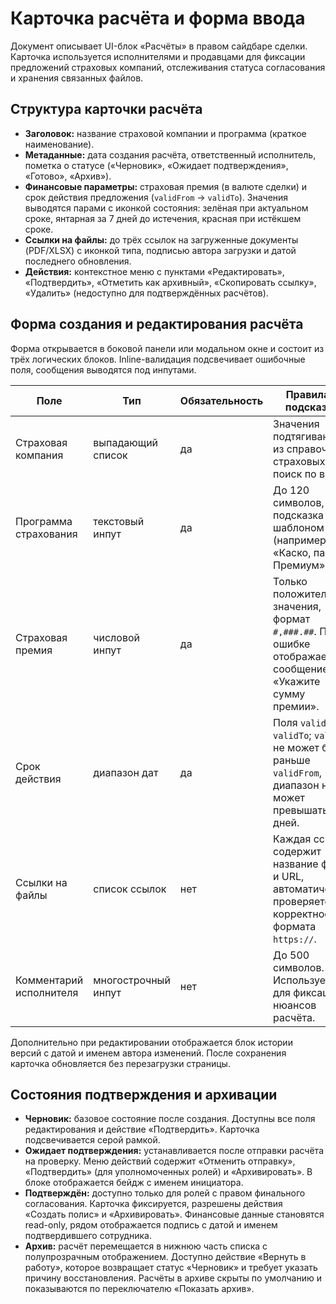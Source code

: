 # Карточка расчёта и форма ввода

Документ описывает UI-блок «Расчёты» в правом сайдбаре сделки. Карточка
используется исполнителями и продавцами для фиксации предложений страховых
компаний, отслеживания статуса согласования и хранения связанных файлов.

## Структура карточки расчёта
- **Заголовок:** название страховой компании и программа (краткое наименование).
- **Метаданные:** дата создания расчёта, ответственный исполнитель, пометка о
  статусе («Черновик», «Ожидает подтверждения», «Готово», «Архив»).
- **Финансовые параметры:** страховая премия (в валюте сделки) и срок действия
  предложения (`validFrom` → `validTo`). Значения выводятся парами с иконкой
  состояния: зелёная при актуальном сроке, янтарная за 7 дней до истечения,
  красная при истёкшем сроке.
- **Ссылки на файлы:** до трёх ссылок на загруженные документы (PDF/XLSX) с
  иконкой типа, подписью автора загрузки и датой последнего обновления.
- **Действия:** контекстное меню с пунктами «Редактировать», «Подтвердить»,
  «Отметить как архивный», «Скопировать ссылку», «Удалить» (недоступно для
  подтверждённых расчётов).

## Форма создания и редактирования расчёта
Форма открывается в боковой панели или модальном окне и состоит из трёх
логических блоков. Inline-валидация подсвечивает ошибочные поля, сообщения
выводятся под инпутами.

| Поле | Тип | Обязательность | Правила и подсказки |
| --- | --- | --- | --- |
| Страховая компания | выпадающий список | да | Значения подтягиваются из справочника страховых; поиск по вводу. |
| Программа страхования | текстовый инпут | да | До 120 символов, подсказка с шаблоном (например, «Каско, пакет Премиум»). |
| Страховая премия | числовой инпут | да | Только положительные значения, формат `#,###.##`. При ошибке отображается сообщение «Укажите сумму премии». |
| Срок действия | диапазон дат | да | Поля `validFrom`, `validTo`; `validTo` не может быть раньше `validFrom`, диапазон не может превышать 365 дней. |
| Ссылки на файлы | список ссылок | нет | Каждая ссылка содержит название файла и URL, автоматически проверяется на корректность формата `https://`. |
| Комментарий исполнителя | многострочный инпут | нет | До 500 символов. Используется для фиксации нюансов расчёта. |

Дополнительно при редактировании отображается блок истории версий с датой и
именем автора изменений. После сохранения карточка обновляется без
перезагрузки страницы.

## Состояния подтверждения и архивации
- **Черновик:** базовое состояние после создания. Доступны все поля редактирования
  и действие «Подтвердить». Карточка подсвечивается серой рамкой.
- **Ожидает подтверждения:** устанавливается после отправки расчёта на проверку.
  Меню действий содержит «Отменить отправку», «Подтвердить» (для уполномоченных
  ролей) и «Архивировать». В блоке отображается бейдж с именем инициатора.
- **Подтверждён:** доступно только для ролей с правом финального согласования.
  Карточка фиксируется, разрешены действия «Создать полис» и «Архивировать».
  Финансовые данные становятся read-only, рядом отображается подпись с датой и
  именем подтвердившего сотрудника.
- **Архив:** расчёт перемещается в нижнюю часть списка с полупрозрачным
  отображением. Доступно действие «Вернуть в работу», которое возвращает статус
  «Черновик» и требует указать причину восстановления. Расчёты в архиве скрыты по
  умолчанию и показываются по переключателю «Показать архив». 
